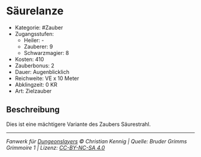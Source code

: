 # Säurelanze

- Kategorie: #Zauber
- Zugangsstufen:
  - Heiler: -
  - Zauberer: 9
  - Schwarzmagier: 8
- Kosten: 410
- Zauberbonus: 2
- Dauer: Augenblicklich
- Reichweite: VE x 10 Meter
- Abklingzeit: 0 KR
- Art: Zielzauber

## Beschreibung

Dies ist eine mächtigere Variante des Zaubers Säurestrahl.

---

_Fanwerk für [Dungeonslayers](https://www.dungeonslayers.net/) © Christian Kennig | Quelle: Bruder Grimms Grimmoire 1 | Lizenz: [CC-BY-NC-SA 4.0](https://creativecommons.org/licenses/by-nc-sa/4.0/deed.de)_
